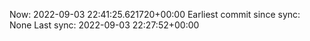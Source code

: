 Now: 2022-09-03 22:41:25.621720+00:00 Earliest commit since sync: None Last sync: 2022-09-03 22:27:52+00:00
